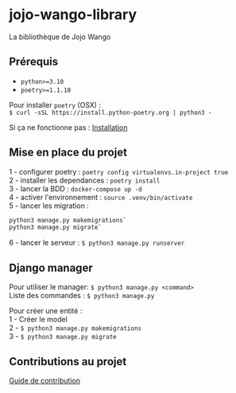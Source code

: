# jojo-wango-library

La bibliothèque de Jojo Wango

## Prérequis

- `python>=3.10`
- `poetry>=1.1.10`

Pour installer `poetry` (OSX) :  
`$ curl -sSL https://install.python-poetry.org | python3 -`

Si ça ne fonctionne pas : [Installation](https://python-poetry.org/docs/)

## Mise en place du projet

1 - configurer poetry : `poetry config virtualenvs.in-project true`  
2 - installer les dependances : `poetry install`  
3 - lancer la BDD : `docker-compose up -d`  
4 - activer l'environnement : `source .venv/bin/activate`  
5 - lancer les migration :  
  ```bash
  python3 manage.py makemigrations`  
  python3 manage.py migrate`
  ```
6 - lancer le serveur : `$ python3 manage.py runserver`

## Django manager

Pour utiliser le manager: `$ python3 manage.py <command>`  
Liste des commandes : `$ python3 manage.py`

Pour créer une entité :  
1 - Créer le model  
2 - `$ python3 manage.py makemigrations`  
3 - `$ python3 manage.py migrate`

## Contributions au projet

[Guide de contribution](https://github.com/adxl/jojo-wango-library/blob/master/CONTRIBUTING.md)
